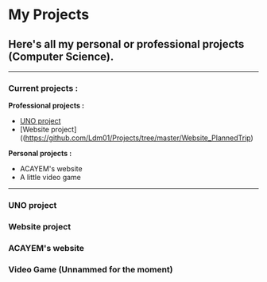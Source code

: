 # My Projects <br/>
## Here's all my personal or professional projects (Computer Science).
---
### Current projects : 

**Professional projects :**
* [UNO project](https://github.com/Ldm01/Projects/tree/master/Uno)
* [Website project]((https://github.com/Ldm01/Projects/tree/master/Website_PlannedTrip)

**Personal projects :**
* ACAYEM's website
* A little video game

---
### UNO project

### Website project

### ACAYEM's website

### Video Game (Unnammed for the moment)
